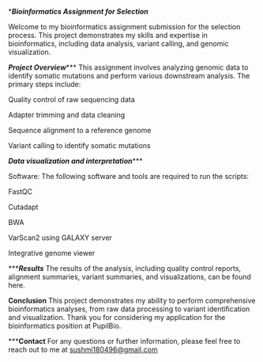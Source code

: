 ******Bioinformatics Assignment for Selection*****

Welcome to my bioinformatics assignment submission for the selection process. This project demonstrates my skills and expertise in bioinformatics, including data analysis, variant calling, and genomic visualization.

*********Project Overview************
This assignment involves analyzing genomic data to identify somatic mutations and perform various downstream analysis. The primary steps include:

Quality control of raw sequencing data

Adapter trimming and data cleaning

Sequence alignment to a reference genome

Variant calling to identify somatic mutations

*******Data visualization and interpretation**********

Software: The following software and tools are required to run the scripts:

FastQC

Cutadapt

BWA

VarScan2 using GALAXY server

Integrative genome viewer

**********Results*******
The results of the analysis, including quality control reports, alignment summaries, variant summaries, and visualizations, can be found here.

********Conclusion********
This project demonstrates my ability to perform comprehensive bioinformatics analyses, from raw data processing to variant identification and visualization. Thank you for considering my application for the bioinformatics position at PupilBio.

*********Contact******
For any questions or further information, please feel free to reach out to me at sushmi180496@gmail.com
